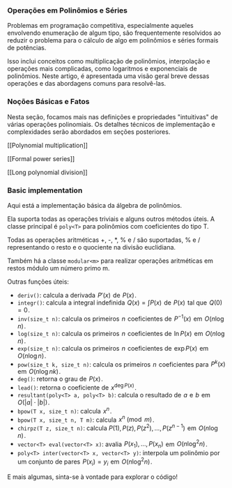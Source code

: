 ### Operações em Polinômios e Séries

Problemas em programação competitiva, especialmente aqueles envolvendo enumeração de algum tipo, são frequentemente resolvidos ao reduzir o problema para o cálculo de algo em polinômios e séries formais de potências.

Isso inclui conceitos como multiplicação de polinômios, interpolação e operações mais complicadas, como logaritmos e exponenciais de polinômios. Neste artigo, é apresentada uma visão geral breve dessas operações e das abordagens comuns para resolvê-las.

### Noções Básicas e Fatos

Nesta seção, focamos mais nas definições e propriedades "intuitivas" de várias operações polinomiais. Os detalhes técnicos de implementação e complexidades serão abordados em seções posteriores.

[[Polynomial multiplication]]

[[Formal power series]]

[[Long polynomial division]]

### Basic implementation

Aqui está a implementação básica da álgebra de polinômios.

Ela suporta todas as operações triviais e alguns outros métodos úteis. A classe principal é `poly<T>` para polinômios com coeficientes do tipo T.

Todas as operações aritméticas +, -, *, % e / são suportadas, % e / representando o resto e o quociente na divisão euclidiana.

Também há a classe `modular<m>` para realizar operações aritméticas em restos módulo um número primo m.

Outras funções úteis:

- `deriv()`: calcula a derivada  $P'(x)$  de  $P(x)$ .
- `integr()`: calcula a integral indefinida  $Q(x) = \int P(x)$  de  $P(x)$  tal que  $Q(0)=0$ .
- `inv(size_t n)`: calcula os primeiros  $n$  coeficientes de  $P^{-1}(x)$  em  $O(n \log n)$ .
- `log(size_t n)`: calcula os primeiros  $n$  coeficientes de  $\ln P(x)$  em  $O(n \log n)$ .
- `exp(size_t n)`: calcula os primeiros  $n$  coeficientes de  $\exp P(x)$  em  $O(n \log n)$ .
- `pow(size_t k, size_t n)`: calcula os primeiros  $n$  coeficientes para  $P^{k}(x)$  em  $O(n \log nk)$ .
- `deg()`: retorna o grau de  $P(x)$ .
- `lead()`: retorna o coeficiente de  $x^{\deg P(x)}$ .
- `resultant(poly<T> a, poly<T> b)`: calcula o resultado de  $a$  e  $b$  em  $O(|a| \cdot |b|)$ .
- `bpow(T x, size_t n)`: calcula  $x^n$ .
- `bpow(T x, size_t n, T m)`: calcula  $x^n \pmod{m}$ .
- `chirpz(T z, size_t n)`: calcula $P(1), P(z), P(z^2), \dots, P(z^{n-1})$  em  $O(n \log n)$ .
- `vector<T> eval(vector<T> x)`: avalia  $P(x_1), \dots, P(x_n)$  em  $O(n \log^2 n)$ .
- `poly<T> inter(vector<T> x, vector<T> y)`: interpola um polinômio por um conjunto de pares  $P(x_i) = y_i$  em  $O(n \log^2 n)$ .

E mais algumas, sinta-se à vontade para explorar o código!

